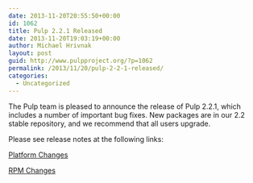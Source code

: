 ```yaml
---
date: 2013-11-20T20:55:50+00:00
id: 1062
title: Pulp 2.2.1 Released
date: 2013-11-20T19:03:19+00:00
author: Michael Hrivnak
layout: post
guid: http://www.pulpproject.org/?p=1062
permalink: /2013/11/20/pulp-2-2-1-released/
categories:
  - Uncategorized
---
```

<!-- more -->
The Pulp team is pleased to announce the release of Pulp 2.2.1, which includes a number of important bug fixes. New packages are in our 2.2 stable repository, and we recommend that all users upgrade.

Please see release notes at the following links:

[Platform Changes](http://pulp-user-guide.readthedocs.org/en/pulp-2.2/release-notes/2.2.x.html#pulp-2-2-1 "Platform Changes")

[RPM Changes](http://pulp-rpm-user-guide.readthedocs.org/en/pulp-2.2/release-notes/2.2.x.html#pulp-2-2-1 "RPM Changes")